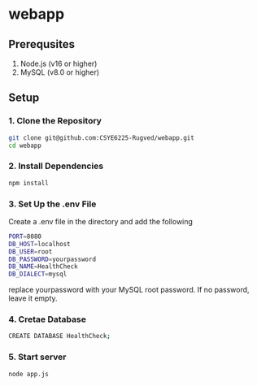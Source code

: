# webapp
## Prerequsites
1. Node.js (v16 or higher)
2. MySQL (v8.0 or higher)

## Setup

### 1. Clone the Repository
```sh
git clone git@github.com:CSYE6225-Rugved/webapp.git
cd webapp
```
### 2. Install Dependencies
```sh
npm install
```
### 3. Set Up the .env File
Create a .env file in the directory and add the following
```sh
PORT=8080
DB_HOST=localhost
DB_USER=root
DB_PASSWORD=yourpassword
DB_NAME=HealthCheck
DB_DIALECT=mysql
```
replace yourpassword with your MySQL root password. If no password, leave it empty.

### 4. Cretae Database
```sh
CREATE DATABASE HealthCheck;
```
### 5. Start server
```sh
node app.js
```
